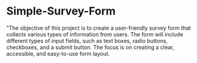 # Simple-Survey-Form
"The objective of this project is to create a user-friendly survey form that collects various types of information from users. The form will include different types of input fields, such as text boxes, radio buttons, checkboxes, and a submit button. The focus is on creating a clear, accessible, and easy-to-use form layout.
